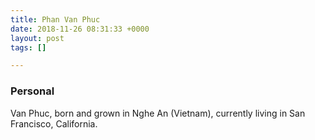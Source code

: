 ```yaml
---
title: Phan Van Phuc
date: 2018-11-26 08:31:33 +0000
layout: post
tags: []

---
```

### Personal

Van Phuc, born and grown in Nghe An (Vietnam), currently living in San Francisco, California. 